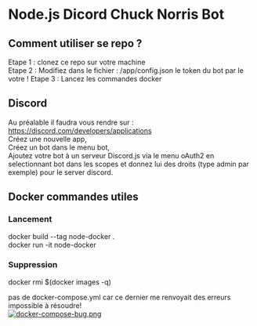 # Node.js Dicord Chuck Norris Bot

## Comment utiliser se repo ?
Etape 1 : clonez ce repo sur votre machine   
Etape 2 : Modifiez dans le fichier : /app/config.json le token du bot par le votre !
Etape 3 : Lancez les commandes docker  

## Discord
Au préalable il faudra vous rendre sur :  
https://discord.com/developers/applications  
Créez une nouvelle app,  
Créez un bot dans le menu bot,  
Ajoutez votre bot à un serveur Discord.js via le menu oAuth2 en selectionnant bot dans les scopes et donnez lui des droits (type admin par exemple) pour le server discord.
## Docker commandes utiles
### Lancement
docker build --tag node-docker .  
docker run -it node-docker
### Suppression
docker rmi $(docker images -q)  


pas de docker-compose.yml car ce dernier me renvoyait des erreurs impossible à résoudre!  
[![docker-compose-bug.png](https://i.postimg.cc/8ckwvXhV/docker-compose-bug.png)](https://postimg.cc/MM4y2DPs)